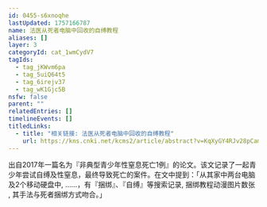 ```yaml
---
id: 0455-s6xnoqhe
lastUpdated: 1757166787
name: 法医从死者电脑中回收的自缚教程
aliases: []
layer: 3
categoryId: cat_1wmCydV7
tagIds:
  - tag_jKWvm6pa
  - tag_5uiQ64t5
  - tag_6irejv37
  - tag_wK1Gjc5B
nsfw: false
parent: ""
relatedEntries: []
timelineEvents: []
titledLinks:
  - title: "相关链接: 法医从死者电脑中回收的自缚教程"
    url: https://kns.cnki.net/kcms2/article/abstract?v=KqXyGY4RJv28pCamjLUbGArCaObFFxmDHYLUoti9U95kFfyhwlXeGshm52l53EoO-wquG5qe1VRE_X0I93UlIpUkD68r00MlU6dXoexMTbiAWuLlk_a59noBS8C7CuzaSSsOKdDCGtdd2AEtwIWjH3w8BaLFYnfGHPv0-jbCWXgVHwWbxVQTdm5XtmIMHLPZ&uniplatform=NZKPT&language=CHS
---
```


出自2017年一篇名为『非典型青少年性窒息死亡1例』的论文。该文记录了一起青少年尝试自缚及性窒息，最终导致死亡的案件。在文中提到：「从其家中两台电脑及2个移动硬盘中, ……，有『捆绑』、『自缚』等搜索记录, 捆绑教程动漫图片数张 , 其手法与死者捆绑方式吻合。」